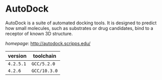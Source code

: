 # AutoDock

AutoDock is a suite of automated docking tools. It is designed to   predict how small molecules, such as substrates or drug candidates, bind to   a receptor of known 3D structure.

*homepage*: <http://autodock.scripps.edu/>

version | toolchain
--------|----------
``4.2.5.1`` | ``GCC/5.2.0``
``4.2.6`` | ``GCC/10.3.0``
